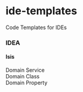 ide-templates
=============

Code Templates for IDEs

### IDEA
#### Isis
Domain Service  
Domain Class  
Domain Property  
